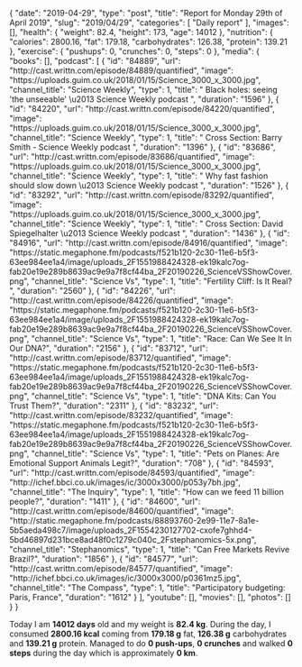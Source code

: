 {
    "date": "2019-04-29",
    "type": "post",
    "title": "Report for Monday 29th of April 2019",
    "slug": "2019\/04\/29",
    "categories": [
        "Daily report"
    ],
    "images": [],
    "health": {
        "weight": 82.4,
        "height": 173,
        "age": 14012
    },
    "nutrition": {
        "calories": 2800.16,
        "fat": 179.18,
        "carbohydrates": 126.38,
        "protein": 139.21
    },
    "exercise": {
        "pushups": 0,
        "crunches": 0,
        "steps": 0
    },
    "media": {
        "books": [],
        "podcast": [
            {
                "id": "84889",
                "url": "http:\/\/cast.writtn.com\/episode\/84889\/quantified",
                "image": "https:\/\/uploads.guim.co.uk\/2018\/01\/15\/Science_3000_x_3000.jpg",
                "channel_title": "Science Weekly",
                "type": 1,
                "title": " Black holes: seeing 'the unseeable' \u2013 Science Weekly podcast ",
                "duration": "1596"
            },
            {
                "id": "84220",
                "url": "http:\/\/cast.writtn.com\/episode\/84220\/quantified",
                "image": "https:\/\/uploads.guim.co.uk\/2018\/01\/15\/Science_3000_x_3000.jpg",
                "channel_title": "Science Weekly",
                "type": 1,
                "title": " Cross Section: Barry Smith - Science Weekly podcast ",
                "duration": "1396"
            },
            {
                "id": "83686",
                "url": "http:\/\/cast.writtn.com\/episode\/83686\/quantified",
                "image": "https:\/\/uploads.guim.co.uk\/2018\/01\/15\/Science_3000_x_3000.jpg",
                "channel_title": "Science Weekly",
                "type": 1,
                "title": " Why fast fashion should slow down \u2013 Science Weekly podcast ",
                "duration": "1526"
            },
            {
                "id": "83292",
                "url": "http:\/\/cast.writtn.com\/episode\/83292\/quantified",
                "image": "https:\/\/uploads.guim.co.uk\/2018\/01\/15\/Science_3000_x_3000.jpg",
                "channel_title": "Science Weekly",
                "type": 1,
                "title": " Cross Section: David Spiegelhalter \u2013 Science Weekly podcast ",
                "duration": "1436"
            },
            {
                "id": "84916",
                "url": "http:\/\/cast.writtn.com\/episode\/84916\/quantified",
                "image": "https:\/\/static.megaphone.fm\/podcasts\/f521b120-2c30-11e6-b5f3-63ee984ee1a4\/image\/uploads_2F1551988424328-ek19kalc7og-fab20e19e289b8639ac9e9a7f8cf44ba_2F20190226_ScienceVSShowCover.png",
                "channel_title": "Science Vs",
                "type": 1,
                "title": "Fertility Cliff: Is It Real? ",
                "duration": "2560"
            },
            {
                "id": "84226",
                "url": "http:\/\/cast.writtn.com\/episode\/84226\/quantified",
                "image": "https:\/\/static.megaphone.fm\/podcasts\/f521b120-2c30-11e6-b5f3-63ee984ee1a4\/image\/uploads_2F1551988424328-ek19kalc7og-fab20e19e289b8639ac9e9a7f8cf44ba_2F20190226_ScienceVSShowCover.png",
                "channel_title": "Science Vs",
                "type": 1,
                "title": "Race: Can We See It In Our DNA?",
                "duration": "2156"
            },
            {
                "id": "83712",
                "url": "http:\/\/cast.writtn.com\/episode\/83712\/quantified",
                "image": "https:\/\/static.megaphone.fm\/podcasts\/f521b120-2c30-11e6-b5f3-63ee984ee1a4\/image\/uploads_2F1551988424328-ek19kalc7og-fab20e19e289b8639ac9e9a7f8cf44ba_2F20190226_ScienceVSShowCover.png",
                "channel_title": "Science Vs",
                "type": 1,
                "title": "DNA Kits: Can You Trust Them?",
                "duration": "2311"
            },
            {
                "id": "83232",
                "url": "http:\/\/cast.writtn.com\/episode\/83232\/quantified",
                "image": "https:\/\/static.megaphone.fm\/podcasts\/f521b120-2c30-11e6-b5f3-63ee984ee1a4\/image\/uploads_2F1551988424328-ek19kalc7og-fab20e19e289b8639ac9e9a7f8cf44ba_2F20190226_ScienceVSShowCover.png",
                "channel_title": "Science Vs",
                "type": 1,
                "title": "Pets on Planes: Are Emotional Support Animals Legit?",
                "duration": "708"
            },
            {
                "id": "84593",
                "url": "http:\/\/cast.writtn.com\/episode\/84593\/quantified",
                "image": "http:\/\/ichef.bbci.co.uk\/images\/ic\/3000x3000\/p053y7bh.jpg",
                "channel_title": "The Inquiry",
                "type": 1,
                "title": "How can we feed 11 billion people?",
                "duration": "1411"
            },
            {
                "id": "84600",
                "url": "http:\/\/cast.writtn.com\/episode\/84600\/quantified",
                "image": "http:\/\/static.megaphone.fm\/podcasts\/88893760-2e99-11e7-8a1e-5b5aeda498c7\/image\/uploads_2F1554230127702-cxofe7ghhd4-5bd46897d231bce8ad48f0c1279c040c_2Fstephanomics-5x.png",
                "channel_title": "Stephanomics",
                "type": 1,
                "title": "Can Free Markets Revive Brazil?",
                "duration": "1856"
            },
            {
                "id": "84577",
                "url": "http:\/\/cast.writtn.com\/episode\/84577\/quantified",
                "image": "http:\/\/ichef.bbci.co.uk\/images\/ic\/3000x3000\/p0361mz5.jpg",
                "channel_title": "The Compass",
                "type": 1,
                "title": "Participatory budgeting: Paris, France",
                "duration": "1612"
            }
        ],
        "youtube": [],
        "movies": [],
        "photos": []
    }
}

Today I am <strong>14012 days</strong> old and my weight is <strong>82.4 kg</strong>. During the day, I consumed <strong>2800.16 kcal</strong> coming from <strong>179.18 g</strong> fat, <strong>126.38 g</strong> carbohydrates and <strong>139.21 g</strong> protein. Managed to do <strong>0 push-ups</strong>, <strong>0 crunches</strong> and walked <strong>0 steps</strong> during the day which is approximately <strong>0 km</strong>.